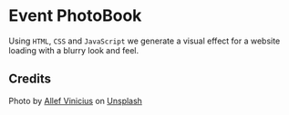# Event PhotoBook

Using `HTML`, `CSS` and `JavaScript` we generate a visual effect for a website loading with a blurry look and feel.

## Credits

Photo by [Allef Vinicius](https://unsplash.com/@seteph?utm_source=unsplash&utm_medium=referral&utm_content=creditCopyText) on [Unsplash](https://unsplash.com/s/photos/marry?utm_source=unsplash&utm_medium=referral&utm_content=creditCopyText)
